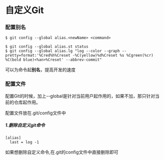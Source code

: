 # 自定义Git

### 配置别名

```Git
$ git config --global alias.<newName> <command>

$ git config --global alias.st status
$ git config --global alias.lg "log --color --graph --pretty=format:'%Cred%h%Creset -%C(yellow)%d%Creset %s %Cgreen(%cr) %C(bold blue)<%an>%Creset' --abbrev-commit"
```
可以为命令起**别名**，提高开发的速度

### 配置文件

配置Git的时候，加上--global是针对当前用户起作用的，如果不加，那只针对当前的仓库起作用。

配置文件放在.git/config文件中
##### 1.删除自定义git命令
```Git
[alias]
  last = log -1
```
如果想删除自定义命令,在.git的config文件中直接删除即可
